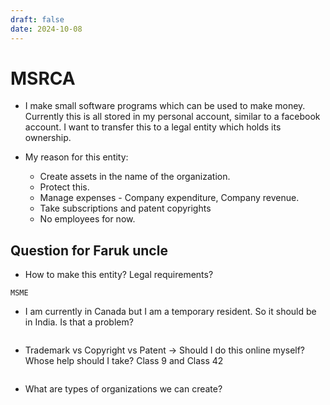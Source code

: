 ```yaml
---
draft: false 
date: 2024-10-08
---
```


# MSRCA

<!-- more -->

- I make small software programs which can be used to make money. Currently this is all stored in my personal account, similar to a facebook account. I want to transfer this to a legal entity which holds its ownership. 


- My reason for this entity:
    - Create assets in the name of the organization. 
    - Protect this. 
    - Manage expenses - Company expenditure, Company revenue. 
    - Take subscriptions and patent copyrights
    - No employees for now.

## Question for Faruk uncle

- How to make this entity? Legal requirements?

```
MSME 
```

- I am currently in Canada but I am a temporary resident. So it should be in India. Is that a problem?

```

```

- Trademark vs Copyright vs Patent -> Should I do this online myself? Whose help should I take? Class 9 and Class 42

```

```


- What are types of organizations we can create?

```

```